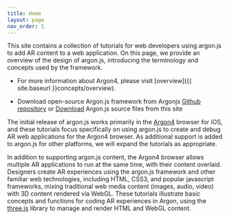 ```yaml
---
title: Home
layout: page
nav_order: 1
---
```


This site contains a collection of tutorials for web developers using argon.js to add AR content to a web application. On this page, we provide an overview of the design of argon.js, introducing the terminology and concepts used by the framework. 

* For more information about Argon4, please visit [overview]({{ site.baseurl }}concepts/overview).

* Download open-source Argon.js framework from Argonjs [Github repository](https://github.com/argonjs/argon.js) or <a href="{{ site.baseurl }}code.zip">Download</a> Argon.js source files from this site

The initial release of argon.js works primarily in the [Argon4](https://itunes.apple.com/us/app/Argon4/id944297993?ls=1&mt=8) browser for iOS, and these tutorials focus specifically on using argon.js to create and debug AR web applications for the Argon4 browser. As additional support is added to argon.js for other platforms, we will expand the tutorials as appropriate.

In addition to supporting argon.js content, the Argon4 browser allows multiple AR applications to run at the same time, with their content overlaid. Designers create AR experiences using the argon.js framework and other familiar web technologies, including HTML, CSS3, and popular javascript frameworks, mixing traditional web media content (images, audio, video) with 3D content rendered via WebGL. These tutorials illustrate  basic concepts and functions for coding AR experiences in Argon, using the [three.js](threejs.org) library to manage and render HTML and WebGL content.
